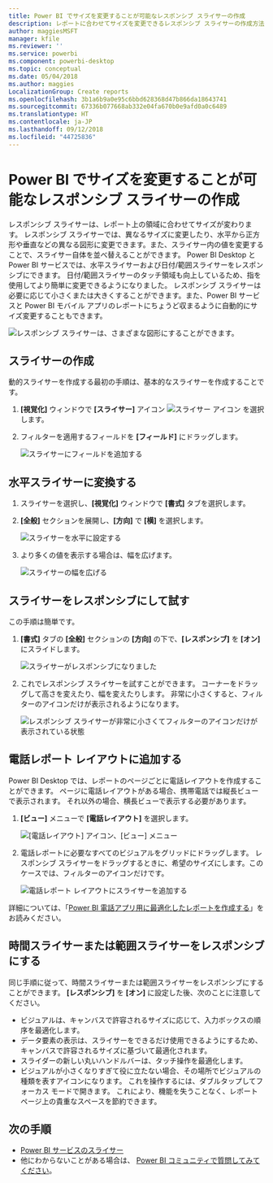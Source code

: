 ```yaml
---
title: Power BI でサイズを変更することが可能なレスポンシブ スライサーの作成
description: レポートに合わせてサイズを変更できるレスポンシブ スライサーの作成方法について説明します。
author: maggiesMSFT
manager: kfile
ms.reviewer: ''
ms.service: powerbi
ms.component: powerbi-desktop
ms.topic: conceptual
ms.date: 05/04/2018
ms.author: maggies
LocalizationGroup: Create reports
ms.openlocfilehash: 3b1a6b9a0e95c6bbd628368d47b866da18643741
ms.sourcegitcommit: 67336b077668ab332e04fa670b0e9afd0a0c6489
ms.translationtype: HT
ms.contentlocale: ja-JP
ms.lasthandoff: 09/12/2018
ms.locfileid: "44725836"
---
```

# <a name="create-a-responsive-slicer-you-can-resize-in-power-bi"></a>Power BI でサイズを変更することが可能なレスポンシブ スライサーの作成

レスポンシブ スライサーは、レポート上の領域に合わせてサイズが変わります。 レスポンシブ スライサーでは、異なるサイズに変更したり、水平から正方形や垂直などの異なる図形に変更できます。また、スライサー内の値を変更することで、スライサー自体を並べ替えることができます。 Power BI Desktop と Power BI サービスでは、水平スライサーおよび日付/範囲スライサーをレスポンシブにできます。 日付/範囲スライサーのタッチ領域も向上しているため、指を使用してより簡単に変更できるようになりました。 レスポンシブ スライサーは必要に応じて小さくまたは大きくすることができます。また、Power BI サービスと Power BI モバイル アプリのレポートにちょうど収まるように自動的にサイズ変更することもできます。 

![レスポンシブ スライサーは、さまざまな図形にすることができます。](media/power-bi-slicer-filter-responsive/power-bi-slicer-filter-responsive-0-slicer.gif)

## <a name="create-a-slicer"></a>スライサーの作成

動的スライサーを作成する最初の手順は、基本的なスライサーを作成することです。 

1. **[視覚化]** ウィンドウで **[スライサー]** アイコン ![スライサー アイコン](media/power-bi-slicer-filter-responsive/power-bi-slicer-filter-responsive-0-slicer-icon.png) を選択します。
2. フィルターを適用するフィールドを **[フィールド]** にドラッグします。

    ![スライサーにフィールドを追加する](media/power-bi-slicer-filter-responsive/power-bi-slicer-filter-responsive-1-create.png)

## <a name="convert-to-a-horizontal-slicer"></a>水平スライサーに変換する

1. スライサーを選択し、**[視覚化]** ウィンドウで **[書式]** タブを選択します。
2. **[全般]** セクションを展開し、**[方向]** で **[横]** を選択します。

    ![スライサーを水平に設定する](media/power-bi-slicer-filter-responsive/power-bi-slicer-filter-responsive-2-horizontal.png) 

1.  より多くの値を表示する場合は、幅を広げます。

     ![スライサーの幅を広げる](media/power-bi-slicer-filter-responsive/power-bi-slicer-filter-responsive-3-wider.png)

## <a name="make-it-responsive-and-experiment-with-it"></a>スライサーをレスポンシブにして試す

この手順は簡単です。 

1. **[書式]** タブの **[全般]** セクションの **[方向]** の下で、**[レスポンシブ]** を **[オン]** にスライドします。  

    ![スライサーがレスポンシブになりました](media/power-bi-slicer-filter-responsive/power-bi-slicer-filter-responsive-4-responsive-on.png)

1. これでレスポンシブ スライサーを試すことができます。 コーナーをドラッグして高さを変えたり、幅を変えたりします。 非常に小さくすると、フィルターのアイコンだけが表示されるようになります。

    ![レスポンシブ スライサーが非常に小さくてフィルターのアイコンだけが表示されている状態](media/power-bi-slicer-filter-responsive/power-bi-slicer-filter-responsive-5-mini-icon.png)

## <a name="add-it-to-a-phone-report-layout"></a>電話レポート レイアウトに追加する

Power BI Desktop では、レポートのページごとに電話レイアウトを作成することができます。 ページに電話レイアウトがある場合、携帯電話では縦長ビューで表示されます。 それ以外の場合、横長ビューで表示する必要があります。 

1. **[ビュー]** メニューで **[電話レイアウト]** を選択します。

     ![[電話レイアウト] アイコン、[ビュー] メニュー](media/power-bi-slicer-filter-responsive/power-bi-slicer-filter-responsive-6-phone-layout-button.png)
    
1. 電話レポートに必要なすべてのビジュアルをグリッドにドラッグします。 レスポンシブ スライサーをドラッグするときに、希望のサイズにします。このケースでは、フィルターのアイコンだけです。

    ![電話レポート レイアウトにスライサーを追加する](media/power-bi-slicer-filter-responsive/power-bi-slicer-filter-responsive-7-phone-slicer-icon.png)

詳細については、「[Power BI 電話アプリ用に最適化したレポートを作成する](desktop-create-phone-report.md)」をお読みください。

## <a name="make-a-time-or-range-slicer-responsive"></a>時間スライサーまたは範囲スライサーをレスポンシブにする

同じ手順に従って、時間スライサーまたは範囲スライサーをレスポンシブにすることができます。 **[レスポンシブ]** を **[オン]** に設定した後、次のことに注意してください。

- ビジュアルは、キャンバスで許容されるサイズに応じて、入力ボックスの順序を最適化します。 
- データ要素の表示は、スライサーをできるだけ使用できるようにするため、キャンバスで許容されるサイズに基づいて最適化されます。 
- スライダーの新しい丸いハンドルバーは、タッチ操作を最適化します。 
- ビジュアルが小さくなりすぎて役に立たない場合、その場所でビジュアルの種類を表すアイコンになります。 これを操作するには、ダブルタップしてフォーカス モードで開きます。 これにより、機能を失うことなく、レポート ページ上の貴重なスペースを節約できます。

## <a name="next-steps"></a>次の手順

- [Power BI サービスのスライサー](visuals/power-bi-visualization-slicers.md)
- 他にわからないことがある場合は、 [Power BI コミュニティで質問してみてください](http://community.powerbi.com/)。